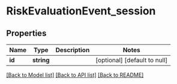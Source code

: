 # RiskEvaluationEvent_session

## Properties
Name | Type | Description | Notes
------------ | ------------- | ------------- | -------------
**id** | **string** |  | [optional] [default to null]

[[Back to Model list]](../README.md#documentation-for-models) [[Back to API list]](../README.md#documentation-for-api-endpoints) [[Back to README]](../README.md)


